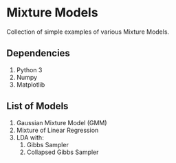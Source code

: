 # Mixture Models
Collection of simple examples of various Mixture Models.

## Dependencies

1. Python 3
2. Numpy
3. Matplotlib

## List of Models

1. Gaussian Mixture Model (GMM)
2. Mixture of Linear Regression
3. LDA with:
    1. Gibbs Sampler
    2. Collapsed Gibbs Sampler
